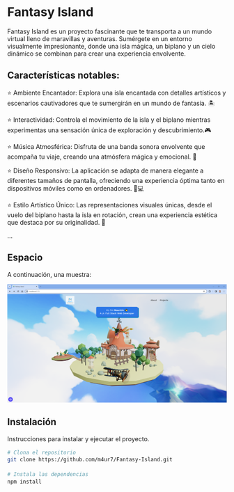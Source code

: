 
# Fantasy Island

Fantasy Island es un proyecto fascinante que te transporta a un mundo virtual lleno de maravillas y aventuras. Sumérgete en un entorno visualmente impresionante, donde una isla mágica, un biplano y un cielo dinámico se combinan para crear una experiencia envolvente.

## Características notables:

:star: Ambiente Encantador: Explora una isla encantada con detalles artísticos y escenarios cautivadores que te sumergirán en un mundo de fantasía. 🏝️

:star: Interactividad: Controla el movimiento de la isla y el biplano mientras experimentas una sensación única de exploración y descubrimiento.🎮

:star: Música Atmosférica: Disfruta de una banda sonora envolvente que acompaña tu viaje, creando una atmósfera mágica y emocional. 🎵

:star: Diseño Responsivo: La aplicación se adapta de manera elegante a diferentes tamaños de pantalla, ofreciendo una experiencia óptima tanto en dispositivos móviles como en ordenadores. 📱💻

:star: Estilo Artístico Único: Las representaciones visuales únicas, desde el vuelo del biplano hasta la isla en rotación, crean una experiencia estética que destaca por su originalidad. 🎨


...

## Espacio

A continuación, una muestra:

![3D Website](src/assets/images/screen.png)

## Instalación

Instrucciones para instalar y ejecutar el proyecto.

```bash
# Clona el repositorio
git clone https://github.com/m4ur7/Fantasy-Island.git

# Instala las dependencias
npm install
